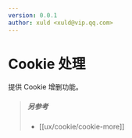 ```yaml
---
version: 0.0.1
author: xuld <xuld@vip.qq.com>
---
```

# Cookie 处理
提供 Cookie 增删功能。

> ##### 另参考
> - [[ux/cookie/cookie-more]]
